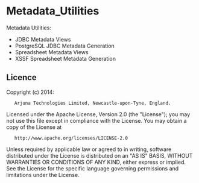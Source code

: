 Metadata_Utilities
==================

Metadata Utilities:
- JDBC Metadata Views
- PostgreSQL JDBC Metadata Generation
- Spreadsheet Metadata Views
- XSSF Spreadsheet Metadata Generation

Licence
-------

Copyright (c) 2014:
```
   Arjuna Technologies Limited, Newcastle-upon-Tyne, England.
```
   Licensed under the Apache License, Version 2.0 (the "License");
   you may not use this file except in compliance with the License.
   You may obtain a copy of the License at

       http://www.apache.org/licenses/LICENSE-2.0

   Unless required by applicable law or agreed to in writing, software
   distributed under the License is distributed on an "AS IS" BASIS,
   WITHOUT WARRANTIES OR CONDITIONS OF ANY KIND, either express or implied.
   See the License for the specific language governing permissions and
   limitations under the License.
